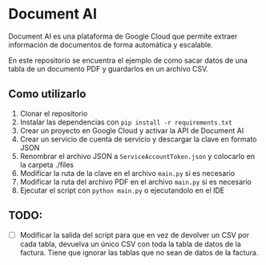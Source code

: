 # Document AI

Document AI es una plataforma de Google Cloud que permite extraer información de documentos de forma automática y escalable.

En este repositorio se encuentra el ejemplo de como sacar datos de una tabla de un documento PDF y guardarlos en un archivo CSV.

## Como utilizarlo

1. Clonar el repositorio
2. Instalar las dependencias con `pip install -r requirements.txt`
3. Crear un proyecto en Google Cloud y activar la API de Document AI
4. Crear un servicio de cuenta de servicio y descargar la clave en formato JSON
5. Renombrar el archivo JSON a `ServiceAccountToken.json` y colocarlo en la carpeta ./files
6. Modificar la ruta de la clave en el archivo `main.py` si es necesario
7. Modificar la ruta del archivo PDF en el archivo `main.py` si es necesario
8. Ejecutar el script con `python main.py` o ejecutandolo en el IDE


## TODO:

- [ ] Modificar la salida del script para que en vez de devolver un CSV por cada tabla, devuelva un único CSV con toda la tabla de datos de la factura. Tiene que ignorar las tablas que no sean de datos de la factura.